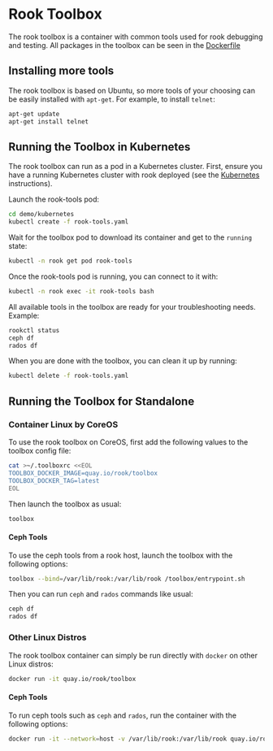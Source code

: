 #  Rook Toolbox
The rook toolbox is a container with common tools used for rook debugging and testing.  All packages in the toolbox can be seen in the [Dockerfile](/toolbox/Dockerfile)

## Installing more tools
The rook toolbox is based on Ubuntu, so more tools of your choosing can be easily installed with `apt-get`.  For example, to install `telnet`:
```bash
apt-get update
apt-get install telnet
```

## Running the Toolbox in Kubernetes

The rook toolbox can run as a pod in a Kubernetes cluster.  First, ensure you have a running Kubernetes cluster with rook deployed (see the [Kubernetes](kubernetes.md) instructions).

Launch the rook-tools pod:
```bash
cd demo/kubernetes
kubectl create -f rook-tools.yaml
```

Wait for the toolbox pod to download its container and get to the `running` state:
```bash
kubectl -n rook get pod rook-tools
```

Once the rook-tools pod is running, you can connect to it with:
```bash
kubectl -n rook exec -it rook-tools bash
```

All available tools in the toolbox are ready for your troubleshooting needs.  Example:
```bash
rookctl status
ceph df
rados df
```

When you are done with the toolbox, you can clean it up by running:
```bash
kubectl delete -f rook-tools.yaml
```

## Running the Toolbox for Standalone

### Container Linux by CoreOS
To use the rook toolbox on CoreOS, first add the following values to the toolbox config file:
```bash
cat >~/.toolboxrc <<EOL
TOOLBOX_DOCKER_IMAGE=quay.io/rook/toolbox
TOOLBOX_DOCKER_TAG=latest
EOL
```

Then launch the toolbox as usual:
```bash
toolbox
```

#### Ceph Tools
To use the ceph tools from a rook host, launch the toolbox with the following options:
```bash
toolbox --bind=/var/lib/rook:/var/lib/rook /toolbox/entrypoint.sh
```
Then you can run `ceph` and `rados` commands like usual:
```bash
ceph df
rados df
```

### Other Linux Distros
The rook toolbox container can simply be run directly with `docker` on other Linux distros:
```bash
docker run -it quay.io/rook/toolbox
```

#### Ceph Tools
To run ceph tools such as `ceph` and `rados`, run the container with the following options:
```bash
docker run -it --network=host -v /var/lib/rook:/var/lib/rook quay.io/rook/toolbox
```
